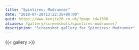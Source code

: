 ```yaml
---
title: "Spintires: Mudrunner"
date: "2018-07-28T13:22:36+00:00"
guid: https://www.kenjie20.co.uk/?page_id=1398
aliases: /gallery/screenshots/spintires-mudrunner/
description: "Screenshot gallery for Spintires: Mudrunner"
---
```


{{< gallery >}}
